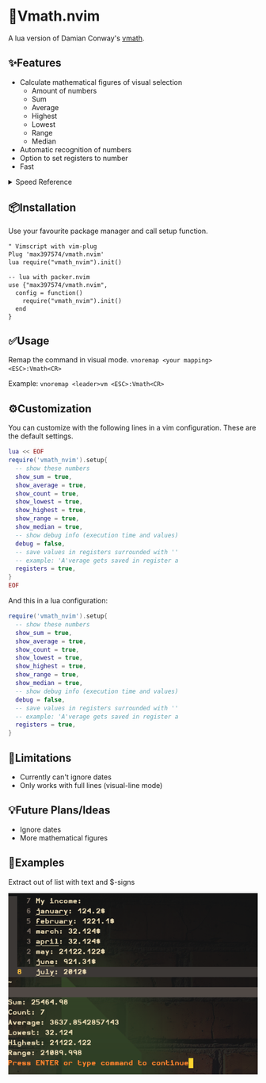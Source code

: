 # 🧮Vmath.nvim

A lua version of Damian Conway's [vmath](https://www.youtube.com/watch?v=aHm36-na4-4&t=1740s).

✨Features
--------

* Calculate mathematical figures of visual selection
    * Amount of numbers
    * Sum
    * Average
    * Highest
    * Lowest
    * Range
    * Median
* Automatic recognition of numbers
* Option to set registers to number
* Fast
<details>
    <summary>Speed Reference</summary>
        213,123,42152,324.234,2352.123,234.2123,523,235.4684.345,745.36,1247.45,25.213,422352613,1352.125,3,
        42152,324.234,2352.123,234.2123,523,235.4684.345,745.36,1247.45,25.213,422352613,1352.125213,123,
        42152,324.234,2352.123,234.2123,523,235.4684.345,745.36,1247.45,25.213,422352613,1352.125213,123,
        42152,324.234,2352.123,234.2123,523,235.4684.345,745.36,1247.45,25.213,422352613,1352.125213,123,
        42152,324.234,2352.123,234.2123,523,235.4684.345,745.36,1247.45,25.213,422352613,1352.125213,123,
        42152,324.234,2352.123,234.2123,523,235.4684.345,745.36,1247.45,25.213,422352613,1352.125213,123,
        42152,324.234,2352.123,234.2123,523,235.4684.345,745.36,1247.45,25.213,422352613,1352.125213,123,
        42152,324.234,2352.123,234.2123,523,235.4684.345,745.36,1247.45,25.213,422352613,1352.125213,123,
        42152,324.234,2352.123,234.2123,523,235.4684.345,745.36,1247.45,25.213,422352613,1352.125213,123,
        42152,324.234,2352.123,234.2123,523,235.4684.345,745.36,1247.45,25.213,422352613,1352.125213,123,
        42152,324.234,2352.123,234.2123,523,235.4684.345,745.36,1247.45,25.213,422352613,1352.125

        * Sum: 4646425087.0446
        * Count: 144
        * Average: 32266840.882254
        * Smallest: 3
        * Biggest: 422352613
        * Range: 422352610

    takes 0.000806s to calculate

</details>

📦Installation
------------
Use your favourite package manager and call setup function.
```vim
" Vimscript with vim-plug
Plug 'max397574/vmath.nvim'
lua require("vmath_nvim").init()
```
```
-- lua with packer.nvim
use {"max397574/vmath.nvim",
  config = function()
    require("vmath_nvim").init()
  end
}

```


✅Usage
-----
Remap the command in visual mode.
`vnoremap <your mapping> <ESC>:Vmath<CR>`

Example:
`vnoremap <leader>vm <ESC>:Vmath<CR>`

⚙️Customization
-------------
You can customize with the following lines in a vim configuration. These are the default settings.
```lua
lua << EOF
require('vmath_nvim').setup{
  -- show these numbers
  show_sum = true,
  show_average = true,
  show_count = true,
  show_lowest = true,
  show_highest = true,
  show_range = true,
  show_median = true,
  -- show debug info (execution time and values)
  debug = false,
  -- save values in registers surrounded with ''
  -- example: 'A'verage gets saved in register a
  registers = true,
}
EOF
```
And this in a lua configuration:
```lua
require('vmath_nvim').setup{
  -- show these numbers
  show_sum = true,
  show_average = true,
  show_count = true,
  show_lowest = true,
  show_highest = true,
  show_range = true,
  show_median = true,
  -- show debug info (execution time and values)
  debug = false,
  -- save values in registers surrounded with ''
  -- example: 'A'verage gets saved in register a
  registers = true,
}
```

🚫Limitations
-----------
* Currently can't ignore dates
* Only works with full lines (visual-line mode)

💡Future Plans/Ideas
------------------
* Ignore dates
* More mathematical figures

👀Examples
--------

Extract out of list with text and $-signs

![example image](https://github.com/max397574/Vmath.nvim/blob/master/resources/month_list.png)

